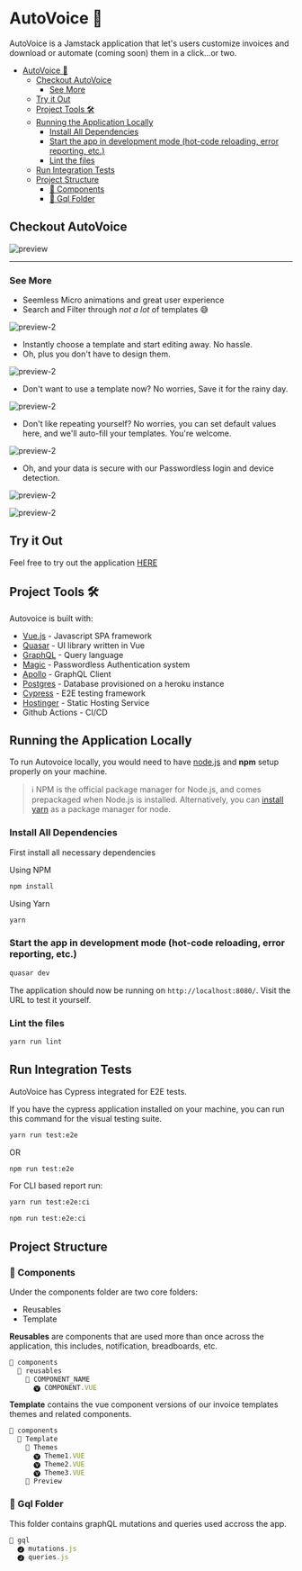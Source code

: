 # AutoVoice 🧾

AutoVoice is a Jamstack application that let's users customize invoices and download or automate (coming soon) them in a click...or two.

- [AutoVoice 🧾](#autovoice-)
  - [Checkout AutoVoice](#checkout-autovoice)
    - [See More](#see-more)
  - [Try it Out](#try-it-out)
  - [Project Tools 🛠](#project-tools-)
  - [Running the Application Locally](#running-the-application-locally)
    - [Install All Dependencies](#install-all-dependencies)
    - [Start the app in development mode (hot-code reloading, error reporting, etc.)](#start-the-app-in-development-mode-hot-code-reloading-error-reporting-etc)
    - [Lint the files](#lint-the-files)
  - [Run Integration Tests](#run-integration-tests)
  - [Project Structure](#project-structure)
    - [📁 Components](#-components)
    - [📁 Gql Folder](#-gql-folder)

## Checkout AutoVoice

![preview](https://raw.githubusercontent.com/MartinsOnuoha/auto-invoice/master/public/1.png)

----

### See More

- Seemless Micro animations and great user experience
- Search and Filter through _not a lot_ of templates 😅

![preview-2](https://raw.githubusercontent.com/MartinsOnuoha/auto-invoice/master/public/a.gif)

- Instantly choose a template and start editing away. No hassle.
- Oh, plus you don't have to design them.

![preview-2](https://raw.githubusercontent.com/MartinsOnuoha/auto-invoice/master/public/b.gif)

- Don't want to use a template now? No worries, Save it for the rainy day.

![preview-2](https://raw.githubusercontent.com/MartinsOnuoha/auto-invoice/master/public/c.gif)

- Don't like repeating yourself? No worries, you can set default values here, and we'll auto-fill your templates. You're welcome.

![preview-2](https://raw.githubusercontent.com/MartinsOnuoha/auto-invoice/master/public/d.gif)

- Oh, and your data is secure with our Passwordless login and device detection.

![preview-2](https://raw.githubusercontent.com/MartinsOnuoha/auto-invoice/master/public/e.gif)

![preview-2](https://raw.githubusercontent.com/MartinsOnuoha/auto-invoice/master/public/2.png)

## Try it Out

Feel free to try out the application [HERE](http://autovoice.martinsonuoha.com)

## Project Tools 🛠

Autovoice is built with:

- [Vue.js](https://vuejs.org/) - Javascript SPA framework
- [Quasar](https://quasar.dev/) - UI library written in Vue
- [GraphQL](https://graphql.org/) - Query language
- [Magic](https://magic.link) - Passwordless Authentication system
- [Apollo](https://www.apollographql.com/) - GraphQL Client
- [Postgres](https://www.postgresql.org/) - Database provisioned on a heroku instance
- [Cypress](https://cypress.io/) - E2E testing framework
- [Hostinger](https://hostinger.com) - Static Hosting Service
- Github Actions - CI/CD

## Running the Application Locally

To run Autovoice locally, you would need to have [node.js](https://nodejs.org/en/download/) and **npm** setup properly on your machine.

> ℹ️ NPM is the official package manager for Node.js, and comes prepackaged when Node.js is installed.
> Alternatively, you can [install yarn](https://yarnpkg.com/) as a package manager for node.

### Install All Dependencies

First install all necessary dependencies

Using NPM

```bash
npm install
```

Using Yarn

```bash
yarn
```

### Start the app in development mode (hot-code reloading, error reporting, etc.)

```bash
quasar dev
```

The application should now be running on `http://localhost:8080/`. Visit the URL to test it yourself.

### Lint the files

```bash
yarn run lint
```

## Run Integration Tests

AutoVoice has Cypress integrated for E2E tests.

If you have the cypress application installed on your machine, you can run this command for the visual testing suite.

```bash
yarn run test:e2e
```

OR

```bash
npm run test:e2e
```

For CLI based report run:

```bash
yarn run test:e2e:ci
```

```bash
npm run test:e2e:ci
```

## Project Structure

### 📁 Components

Under the components folder are two core folders:

- Reusables
- Template

**Reusables** are components that are used more than once across the application, this includes, notification, breadboards, etc.

```javascript
📁 components
  📁 reusables
    📁 COMPONENT_NAME
      🅥 COMPONENT.VUE
```

**Template** contains the vue component versions of our invoice templates themes and related components.

```javascript
📁 components
  📁 Template
    📁 Themes
      🅥 Theme1.VUE
      🅥 Theme2.VUE
      🅥 Theme3.VUE
    📁 Preview
```

### 📁 Gql Folder

This folder contains graphQL mutations and queries used accross the app.

```javascript
📁 gql
  🅙 mutations.js
  🅙 queries.js
```
